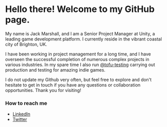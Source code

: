 # Hello there! Welcome to my GitHub page.

My name is Jack Marshall, and I am a Senior Project Manager at Unity, a leading game development platform. I currently reside in the vibrant coastal city of Brighton, UK.

I have been working in project management for a long time, and I have overseen the successful completion of numerous complex projects in various industries. In my spare time I also run [@tofu-testing](https://www.tofu-testing.com) carrying out production and testing for amazing indie games. 

I do not update my Github very often, but feel free to explore and don't hesitate to get in touch if you have any questions or collaboration opportunities. Thank you for visiting!

### How to reach me

* [LinkedIn](https://www.linkedin.com/in/jjmjmjm/)
* [Twitter](https://twitter.com/ayo_its_jack)
